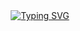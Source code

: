 <div align="center" height="300px">
<a href="https://git.io/typing-svg"><img src="https://readme-typing-svg.herokuapp.com?font=Consolas&size=40&pause=1000&color=000000&width=435&lines=Hello+World+!" alt="Typing SVG" /></a>
</div>

<!-- ### Hi there 👋 -->

<!--
**19zfl/19zfl** is a ✨ _special_ ✨ repository because its `README.md` (this file) appears on your GitHub profile.

Here are some ideas to get you started:

- 🔭 I’m currently working on ...
- 🌱 I’m currently learning ...
- 👯 I’m looking to collaborate on ...
- 🤔 I’m looking for help with ...
- 💬 Ask me about ...
- 📫 How to reach me: ...
- 😄 Pronouns: ...
- ⚡ Fun fact: ...
-->

